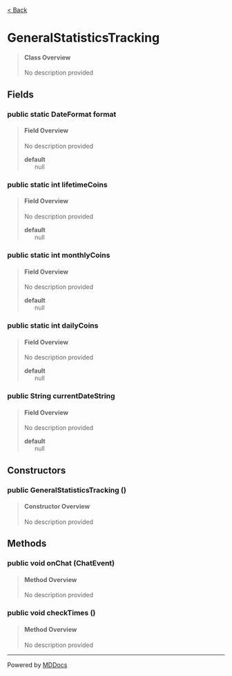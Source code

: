 [< Back](../README.md)
# GeneralStatisticsTracking #
>#### Class Overview ####
>No description provided
## Fields ##
### public static DateFormat format ###
>#### Field Overview ####
>No description provided
>
>**default**<br />
>&nbsp;&nbsp;&nbsp;&nbsp;&nbsp;&nbsp;null
>
### public static int lifetimeCoins ###
>#### Field Overview ####
>No description provided
>
>**default**<br />
>&nbsp;&nbsp;&nbsp;&nbsp;&nbsp;&nbsp;null
>
### public static int monthlyCoins ###
>#### Field Overview ####
>No description provided
>
>**default**<br />
>&nbsp;&nbsp;&nbsp;&nbsp;&nbsp;&nbsp;null
>
### public static int dailyCoins ###
>#### Field Overview ####
>No description provided
>
>**default**<br />
>&nbsp;&nbsp;&nbsp;&nbsp;&nbsp;&nbsp;null
>
### public String currentDateString ###
>#### Field Overview ####
>No description provided
>
>**default**<br />
>&nbsp;&nbsp;&nbsp;&nbsp;&nbsp;&nbsp;null
>
## Constructors ##
### public GeneralStatisticsTracking () ###
>#### Constructor Overview ####
>No description provided
>
## Methods ##
### public void onChat (ChatEvent) ###
>#### Method Overview ####
>No description provided
>
### public void checkTimes () ###
>#### Method Overview ####
>No description provided
>

---
Powered by [MDDocs](https://github.com/VRCube/MDDocs)
